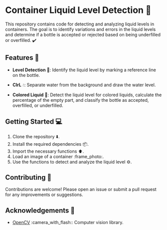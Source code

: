 # Container Liquid Level Detection 🧪

This repository contains code for detecting and analyzing liquid levels in containers. The goal is to identify variations and errors in the liquid levels and determine if a bottle is accepted or rejected based on being underfilled or overfilled. :heavy_check_mark:


## Features :rocket:

- **Level Detection** :mag_right:: Identify the liquid level by marking a reference line on the bottle.
  
- **ClrL** :droplet:: Separate water from the background and draw the water level.
  
- **Colored Liquid** :art:: Detect the liquid level for colored liquids, calculate the percentage of the empty part, and classify the bottle as accepted, overfilled, or underfilled.


## Getting Started :computer:

1. Clone the repository :arrow_down:.
2. Install the required dependencies :package:.
3. Import the necessary functions :arrow_up:.
4. Load an image of a container :frame_photo:.
5. Use the functions to detect and analyze the liquid level :gear:.


## Contributing :raised_hands:

Contributions are welcome! Please open an issue or submit a pull request for any improvements or suggestions.


## Acknowledgements :clap:

- [OpenCV](https://opencv.org/) :camera_with_flash:: Computer vision library.

